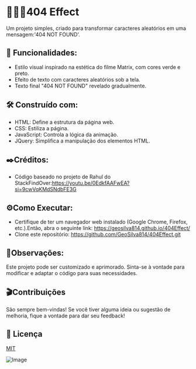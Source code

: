 # 👩🏻‍💻404 Effect
Um projeto simples, criado para transformar caracteres aleatórios em uma mensagem:'404 NOT FOUND'.

## 🎯 Funcionalidades:
- Estilo visual inspirado na estética do filme Matrix, com cores verde e preto.
- Efeito de texto com caracteres aleatórios sob a tela.
- Texto final "404 NOT FOUND" revelado gradualmente.

## 🛠️ Construído com:
- HTML: Define a estrutura da página web.
- CSS: Estiliza a página.
- JavaScript: Controla a lógica da animação.
- JQuery: Simplifica a manipulação dos elementos HTML.

## ✒️Créditos:
- Código baseado no projeto de Rahul do StackFindOver:https://youtu.be/0EdkfAAFwEA?si=9cwVqKMdSNdbFE3G

## ⚙️Como Executar:
- Certifique de ter um navegador web instalado (Google Chrome, Firefox, etc.).Então, abra o seguinte link: https://geosilva814.github.io/404Effect/
- Clone este repositório: https://github.com/GeoSilva814/404Effect.git

## 📌Observações:
Este projeto pode ser customizado e aprimorado.
Sinta-se à vontade para modificar e adaptar o código para suas necessidades.

## 🎬Contribuições
São sempre bem-vindas! Se você tiver alguma ideia ou sugestão de melhoria, fique a vontade para dar seu feedback!

## 📄 Licença
[MIT](https://choosealicense.com/licenses/mit/)

![Image](https://github.com/user-attachments/assets/a61d4edb-ad0b-486e-8295-a71a142657fd)
